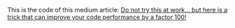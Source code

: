 This is the code of this medium article: [Do not try this at work… but here is a trick that can improve your code performance by a factor 100!](https://medium.com/@frequentlymisseddeadlines/do-not-try-this-at-work-but-here-is-a-trick-that-can-improve-your-code-performance-by-a-factor-100-9cc59b6fb4fe)